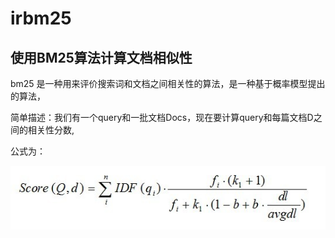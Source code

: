 # irbm25
## 使用BM25算法计算文档相似性

bm25 是一种用来评价搜索词和文档之间相关性的算法，是一种基于概率模型提出的算法，

简单描述：我们有一个query和一批文档Docs，现在要计算query和每篇文档D之间的相关性分数,

公式为：

![Image text](https://github.com/JunfengDuan/irbm25/blob/master/image/bm25formula.jpg)


